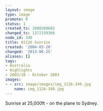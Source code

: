 ```yaml
---
layout: image
type: image
promote: 0
status: 1
created_ts: 1080280683
changed_ts: 1372159360
node_id: 349
title: 01126 Sunrise
created: '2004-03-26'
changed: '2013-06-25'
aliases: []
tags:
- Australia
- Highlights
- 2003/10 - October 2003
images:
- - src: image/images/img_1126-349.jpg
    name: img_1126-349.jpg
---
```

Sunrise at 25,000ft - on the plane to Sydney.
